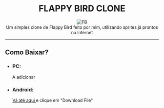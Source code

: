 <div align=center>
  <h1> FLAPPY BIRD CLONE </h1>
</div>

<div align=center>
  <img src="https://i0.wp.com/blog.threadless.com/blog/wp-content/uploads/2016/02/flappybird.png?ssl=1" alt="FB">
</div>

<div align=center>
  Um simples clone de Flappy Bird feito por mim, utilizando sprites já prontos na Internet
</div>

<hr width="100%" size="2">
<h2> Como Baixar? </h2>

<ul> 
  <li>
    <h3>PC:</h3>
    A adicionar
  </li>
  <li>
    <h3>Android:</h3>

  <a href="FB_Android/Flappy_Bird_Clone_BurstDebugInformation_DoNotShip/tempburstlibs/armeabi-v7a/Flappy_Bird_Clone.apk">Vá até aqui </a> e clique em "Download File"
  </li>
</ul>
